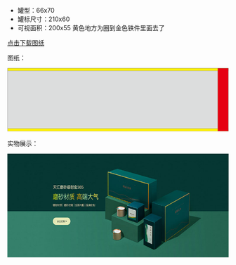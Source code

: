 * 罐型：66x70
* 罐标尺寸：210x60
* 可视面积：200x55 黄色地方为圈到金色铁件里面去了

[点击下载图纸](https://github.com/herexu/heikexia/raw/main/drawing/papercan/66x70.zip)

图纸：

![图纸66x70](./66x70.png)

实物展示：

![实物](./66x70physiscal_picture.jpg)